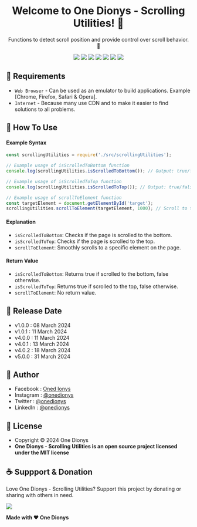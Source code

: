 <h1 align="center">Welcome to One Dionys - Scrolling Utilities! 👋 </h1>

<p align="center">Functions to detect scroll position and provide control over scroll behavior. 💖 </p>

<p align="center">
<img src="https://img.shields.io/github/contributors/onedionys/onedionys-scrolling-utilities?style=flat-square">
<img src="https://img.shields.io/github/issues/onedionys/onedionys-scrolling-utilities?style=flat-square">
<img src="https://img.shields.io/github/stars/onedionys/onedionys-scrolling-utilities?style=flat-square"> 
<img src="https://img.shields.io/github/forks/onedionys/onedionys-scrolling-utilities?style=flat-square">
<img src="https://img.shields.io/github/last-commit/onedionys/onedionys-scrolling-utilities.svg?style=flat-square">
<img src="https://img.shields.io/github/languages/code-size/onedionys/onedionys-scrolling-utilities?style=flat-square">
<img src="https://img.shields.io/github/license/onedionys/onedionys-scrolling-utilities?style=flat-square">
</p>

## 💾 Requirements

* `Web Browser` - Can be used as an emulator to build applications. Example [Chrome, Firefox, Safari & Opera].
* `Internet` - Because many use CDN and to make it easier to find solutions to all problems.

## 🎯 How To Use

#### Example Syntax

```javascript
const scrollingUtilities = require('./src/scrollingUtilities');

// Example usage of isScrolledToBottom function
console.log(scrollingUtilities.isScrolledToBottom()); // Output: true/false

// Example usage of isScrolledToTop function
console.log(scrollingUtilities.isScrolledToTop()); // Output: true/false

// Example usage of scrollToElement function
const targetElement = document.getElementById('target');
scrollingUtilities.scrollToElement(targetElement, 1000); // Scroll to the target element smoothly in 1 second
```

#### Explanation

* `isScrolledToBottom`: Checks if the page is scrolled to the bottom.
* `isScrolledToTop`: Checks if the page is scrolled to the top.
* `scrollToElement`: Smoothly scrolls to a specific element on the page.

#### Return Value

* `isScrolledToBottom`: Returns true if scrolled to the bottom, false otherwise.
* `isScrolledToTop`: Returns true if scrolled to the top, false otherwise.
* `scrollToElement`: No return value.

## 📆 Release Date

* v1.0.0 : 08 March 2024
* v1.0.1 : 11 March 2024
* v4.0.0 : 11 March 2024
* v4.0.1 : 13 March 2024
* v4.0.2 : 18 March 2024
* v5.0.0 : 31 March 2024

## 🧑 Author

* Facebook : <a href="https://www.facebook.com/theonedionys"> Oned Ionys</a>
* Instagram : <a href="https://www.instagram.com/onedionys/"> @onedionys</a>
* Twitter : <a href="https://twitter.com/onedionys"> @onedionys</a>
* LinkedIn :  <a href="https://www.linkedin.com/in/onedionys/"> @onedionys</a>

## 📝 License

* Copyright © 2024 One Dionys
* **One Dionys - Scrolling Utilities is an open source project licensed under the MIT license**

## ☕️ Suppport & Donation

Love One Dionys - Scrolling Utilities? Support this project by donating or sharing with others in need.

<a href="https://www.buymeacoffee.com/onedionys"><img src="https://img.shields.io/badge/Buy_Me_A_Coffee-FFDD00?style=for-the-badge&logo=buy-me-a-coffee&logoColor=black"/> </a>

**Made with ❤️ One Dionys**
